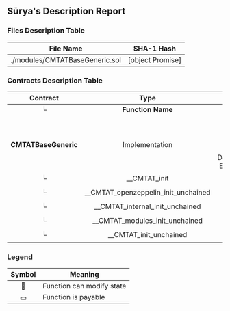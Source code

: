 ## Sūrya's Description Report

### Files Description Table


|  File Name  |  SHA-1 Hash  |
|-------------|--------------|
| ./modules/CMTATBaseGeneric.sol | [object Promise] |


### Contracts Description Table


|  Contract  |         Type        |       Bases      |                  |                 |
|:----------:|:-------------------:|:----------------:|:----------------:|:---------------:|
|     └      |  **Function Name**  |  **Visibility**  |  **Mutability**  |  **Modifiers**  |
||||||
| **CMTATBaseGeneric** | Implementation | Initializable, ContextUpgradeable, ValidationModule, BaseModule, DocumentEngineModule, ExtraInformationModule |||
| └ | __CMTAT_init | Internal 🔒 | 🛑  | onlyInitializing |
| └ | __CMTAT_openzeppelin_init_unchained | Internal 🔒 | 🛑  | onlyInitializing |
| └ | __CMTAT_internal_init_unchained | Internal 🔒 | 🛑  | onlyInitializing |
| └ | __CMTAT_modules_init_unchained | Internal 🔒 | 🛑  | onlyInitializing |
| └ | __CMTAT_init_unchained | Internal 🔒 | 🛑  | onlyInitializing |


### Legend

|  Symbol  |  Meaning  |
|:--------:|-----------|
|    🛑    | Function can modify state |
|    💵    | Function is payable |
